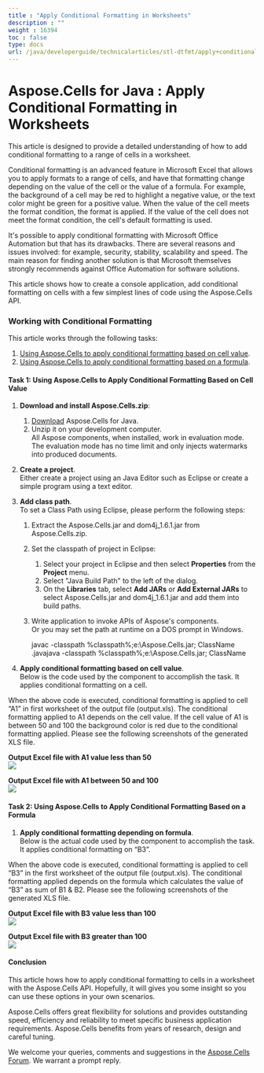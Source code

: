 ```yaml
---
title : "Apply Conditional Formatting in Worksheets" 
description : "" 
weight : 16394 
toc : false
type: docs
url: /java/developerguide/technicalarticles/stl-dtfmt/apply+conditional+formatting+in+worksheets/
---
```


# Aspose.Cells for Java : Apply Conditional Formatting in Worksheets


This article is designed to provide a detailed understanding of how to add conditional formatting to a range of cells in a worksheet.

Conditional formatting is an advanced feature in Microsoft Excel that allows you to apply formats to a range of cells, and have that formatting change depending on the value of the cell or the value of a formula. For example, the background of a cell may be red to highlight a negative value, or the text color might be green for a positive value. When the value of the cell meets the format condition, the format is applied. If the value of the cell does not meet the format condition, the cell's default formatting is used.

It's possible to apply conditional formatting with Microsoft Office Automation but that has its drawbacks. There are several reasons and issues involved: for example, security, stability, scalability and speed. The main reason for finding another solution is that Microsoft themselves strongly recommends against Office Automation for software solutions.

This article shows how to create a console application, add conditional formatting on cells with a few simplest lines of code using the Aspose.Cells API.

### Working with Conditional Formatting

This article works through the following tasks:

1.  [Using Aspose.Cells to apply conditional formatting based on cell value](https://docs2.aspose.com/cells/java/developerguide/technicalarticles/stl-dtfmt/apply+conditional+formatting+in+worksheets).
2.  [Using Aspose.Cells to apply conditional formatting based on a formula](https://docs2.aspose.com/cells/java/developerguide/technicalarticles/stl-dtfmt/apply+conditional+formatting+in+worksheets).

#### Task 1: Using Aspose.Cells to Apply Conditional Formatting Based on Cell Value

1.  **Download and install Aspose.Cells.zip**:
    1.  [Download](http://www.aspose.com/community/files/72/java-components/aspose.cells-for-java/default.aspx) Aspose.Cells for Java.
    2.  Unzip it on your development computer.  
        All Aspose components, when installed, work in evaluation mode. The evaluation mode has no time limit and only injects watermarks into produced documents.
2.  **Create a project**.  
    Either create a project using an Java Editor such as Eclipse or create a simple program using a text editor.
3.  **Add class path**.  
    To set a Class Path using Eclipse, please perform the following steps:
    1.  Extract the Aspose.Cells.jar and dom4j\_1.6.1.jar from Aspose.Cells.zip.
    2.  Set the classpath of project in Eclipse:
        1.  Select your project in Eclipse and then select **Properties** from the **Project** menu.
        2.  Select "Java Build Path" to the left of the dialog.
        3.  On the **Libraries** tab, select **Add JARs** or **Add External JARs** to select Aspose.Cells.jar and dom4j\_1.6.1.jar and add them into build paths.
    3.  Write application to invoke APIs of Aspose's components.  
        Or you may set the path at runtime on a DOS prompt in Windows.
        
         javac -classpath %classpath%;e:\\Aspose.Cells.jar;  ClassName .javajava -classpath %classpath%;e:\\Aspose.Cells.jar;  ClassName  
        
4.  **Apply conditional formatting based on cell value**.  
    Below is the code used by the component to accomplish the task. It applies conditional formatting on a cell.


When the above code is executed, conditional formatting is applied to cell “A1” in first worksheet of the output file (output.xls). The conditional formatting applied to A1 depends on the cell value. If the cell value of A1 is between 50 and 100 the background color is red due to the conditional formatting applied. Please see the following screenshots of the generated XLS file.

**Output Excel file with A1 value less than 50**  
![](https://docs2.aspose.com/cells/java/attachments/5276626/5472666.png)

**Output Excel file with A1 between 50 and 100**  
![](https://docs2.aspose.com/cells/java/attachments/5276626/5472667.png)

#### Task 2: Using Aspose.Cells to Apply Conditional Formatting Based on a Formula

1.  **Apply conditional formatting depending on formula**.  
    Below is the actual code used by the component to accomplish the task. It applies conditional formatting on “B3”.

When the above code is executed, conditional formatting is applied to cell “B3” in the first worksheet of the output file (output.xls). The conditional formatting applied depends on the formula which calculates the value of “B3” as sum of B1 & B2. Please see the following screenshots of the generated XLS file.

**Output Excel file with B3 value less than 100**  
![](https://docs2.aspose.com/cells/java/attachments/5276626/5472664.png)

**Output Excel file with B3 greater than 100**  
![](https://docs2.aspose.com/cells/java/attachments/5276626/5472665.png)

#### Conclusion

This article hows how to apply conditional formatting to cells in a worksheet with the Aspose.Cells API. Hopefully, it will gives you some insight so you can use these options in your own scenarios.

Aspose.Cells offers great flexibility for solutions and provides outstanding speed, efficiency and reliability to meet specific business application requirements. Aspose.Cells benefits from years of research, design and careful tuning.

We welcome your queries, comments and suggestions in the [Aspose.Cells Forum](http://www.aspose.com/community/forums/aspose.cells-product-family/19/showforum.aspx). We warrant a prompt reply.

